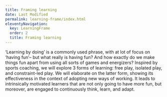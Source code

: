 ```yaml
---
title: Framing learning
date: Last Modified 
permalink: learning-frame/index.html
eleventyNavigation:
  key: LearningFrame 
  order: 2
  title: Framing learning
---
```


‘Learning by doing’ is a commonly used phrase, with at lot of focus on ‘having fun’– but what really is having fun? And
how exactly do we make things fun apart from using all sorts of games and energizers? Inspired by
sports coaching, we will explore 3 forms of learning: free play, isolated play, and constraint-led play. We will
elaborate on the latter form, showing its effectiveness in the context of adopting new ways of working. It leads to
intrinsically motivated learners that are not only going to have more fun, but moreover, are engaged to continuously
think, learn, and adapt.
